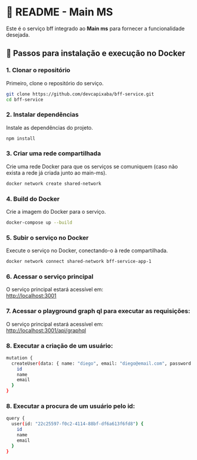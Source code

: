 
# 📖 README - Main MS

Este é o serviço bff integrado ao **Main ms** para fornecer a funcionalidade desejada.

## 🔧 Passos para instalação e execução no Docker

### 1. Clonar o repositório
Primeiro, clone o repositório do serviço.

```bash
git clone https://github.com/devcapixaba/bff-service.git
cd bff-service
```

### 2. Instalar dependências
Instale as dependências do projeto.

```bash
npm install
```

### 3. Criar uma rede compartilhada
Crie uma rede Docker para que os serviços se comuniquem (caso não exista a rede já criada junto ao main-ms).

```bash
docker network create shared-network
```

### 4. Build do Docker
Crie a imagem do Docker para o serviço.

```bash
docker-compose up --build
```

### 5. Subir o serviço no Docker
Execute o serviço no Docker, conectando-o à rede compartilhada.

```bash
docker network connect shared-network bff-service-app-1
```

### 6. Acessar o serviço principal
O serviço principal estará acessível em:  
[http://localhost:3001](http://localhost:3001)

### 7. Acessar o playground graph ql para executar as requisições:
O serviço principal estará acessível em:  
[http://localhost:3001/api/graphql](http://localhost:3000/api/graphql)

### 8. Executar a criação de um usuário:

```bash
mutation {
  createUser(data: { name: "diego", email: "diego@email.com", password: "password123" }) {
    id
    name
    email
  }
}

```

### 8. Executar a procura de um usuário pelo id:

```bash
query {
  user(id: "22c25597-f0c2-4114-88bf-df6a613f6fd8") {
    id
    name
    email
  }
}

```